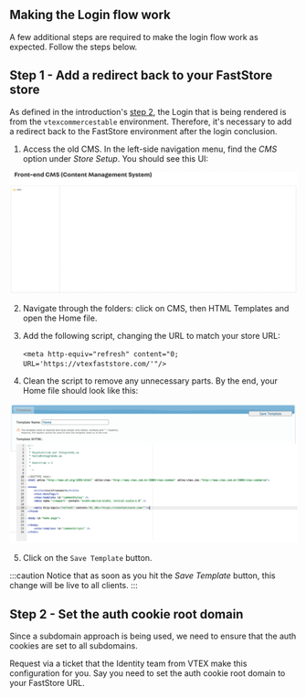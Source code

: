 ## Making the Login flow work

A few additional steps are required to make the login flow work as expected. Follow the steps below.

## Step 1 - Add a redirect back to your FastStore store

As defined in the introduction's [step 2](/how-to-guides/integrations/vtex/Introduction#step-2---configure-your-vtex-integration-subdomain), the Login that is being rendered is from the `vtexcommercestable` environment. Therefore, it's necessary to add a redirect back to the FastStore environment after the login conclusion.

1. Access the old CMS. In the left-side navigation menu, find the *CMS* option under *Store Setup*. You should see this UI:

  ![Old CMS Admin](old-cms-admin.png)

2. Navigate through the folders: click on CMS, then HTML Templates and open the Home file.

3. Add the following script, changing the URL to match your store URL:
   
   `<meta http-equiv="refresh" content="0; URL='https://vtexfaststore.com/'"/>`

4. Clean the script to remove any unnecessary parts. By the end, your Home file should look like this:

  ![Home Template](home-template.png)

5. Click on the `Save Template` button.

  :::caution 
  Notice that as soon as you hit the *Save Template* button, this change will be live to all clients.
  :::

## Step 2 - Set the auth cookie root domain 

Since a subdomain approach is being used, we need to ensure that the auth cookies are set to all subdomains.

Request via a ticket that the Identity team from VTEX make this configuration for you. Say you need to set the auth cookie root domain to your FastStore URL.
